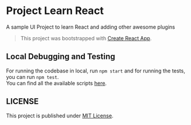 # Project Learn React

A sample UI Project to learn React and adding other awesome plugins

> This project was bootstrapped with [Create React App](https://github.com/facebook/create-react-app).

## Local Debugging and Testing

For running the codebase in local, run `npm start` and for running the tests, you can run `npm test`. \
You can find all the available scripts [here](/docs/SCRIPTS.md).

## LICENSE

This project is published under [MIT License](LICENSE).